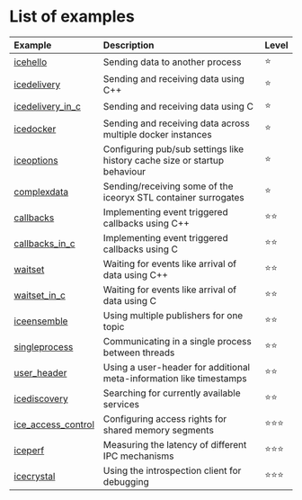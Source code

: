 # List of examples

| Example                                    | Description                                                               | Level              |
|:-------------------------------------------|:--------------------------------------------------------------------------|:-------------------|
|[icehello](./icehello/)                     | Sending data to another process                                           | :star:             |
|[icedelivery](./icedelivery/)               | Sending and receiving data using C++                                      | :star:             |
|[icedelivery_in_c](./icedelivery_in_c/)     | Sending and receiving data using C                                        | :star:             |
|[icedocker](./icedocker/)                   | Sending and receiving data across multiple docker instances               | :star:             |
|[iceoptions](./iceoptions/)                 | Configuring pub/sub settings like history cache size or startup behaviour | :star:             |
|[complexdata](./complexdata/)               | Sending/receiving some of the iceoryx STL container surrogates            | :star:             |
|[callbacks](./callbacks/)                   | Implementing event triggered callbacks using C++                          | :star::star:       |
|[callbacks_in_c](./callbacks_in_c/)         | Implementing event triggered callbacks using C                            | :star::star:       |
|[waitset](./waitset/)                       | Waiting for events like arrival of data using C++                         | :star::star:       |
|[waitset_in_c](./waitset_in_c/)             | Waiting for events like arrival of data using C                           | :star::star:       |
|[iceensemble](./iceensemble/)               | Using multiple publishers for one topic                                   | :star::star:       |
|[singleprocess](./singleprocess/)           | Communicating in a single process between threads                         | :star::star:       |
|[user_header](./user_header/)               | Using a user-header for additional meta-information like timestamps       | :star::star:       |
|[icediscovery](./icediscovery)              | Searching for currently available services                                | :star::star:       |
|[ice_access_control](./ice_access_control/) | Configuring access rights for shared memory segments                      | :star::star::star: |
|[iceperf](./iceperf/)                       | Measuring the latency of different IPC mechanisms                         | :star::star::star: |
|[icecrystal](./icecrystal/)                 | Using the introspection client for debugging                              | :star::star::star: |
